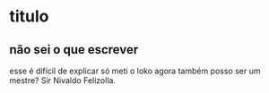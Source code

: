 # titulo
## não sei o que escrever

esse é difícil de explicar só meti o loko
agora também posso ser um mestre? Sir Nivaldo Felizolla.